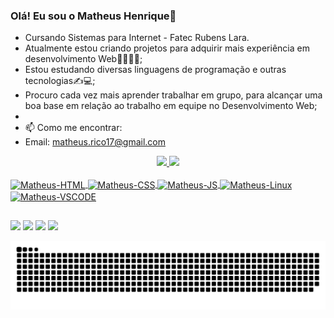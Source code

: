 ### Olá! Eu sou o Matheus Henrique🙂

- Cursando Sistemas para Internet - Fatec Rubens Lara.
- Atualmente estou criando projetos para adquirir mais experiência em desenvolvimento Web👩‍💻👩‍💻;
- Estou estudando diversas linguagens de programação e outras tecnologias✍💻;
- Procuro cada vez mais aprender trabalhar em grupo, para alcançar uma boa base em relação ao trabalho em equipe no Desenvolvimento Web;
- 
- 📫 Como me encontrar: 
-  Email: matheus.rico17@gmail.com

<div align="center">
  <a href="https://github.com/M4th3usao">
  <img height"180em" src="https://github-readme-stats.vercel.app/api?username=M4th3usao&show_icons=true&theme=radical&include_all_commits=true&count_private=true"/>
  <img height"180em" src="https://github-readme-stats.vercel.app/api/top-langs/?username=M4th3usao&layout=compact&langs_count=16&theme=radical"/>
</div>
 <div style="display: inline_block"><br>
   <img align="center" alt="Matheus-HTML" height="60" width="70" src="https://cdn.jsdelivr.net/gh/devicons/devicon/icons/html5/html5-plain-wordmark.svg">
   <img align="center" alt="Matheus-CSS" height="60" width="70" src="https://cdn.jsdelivr.net/gh/devicons/devicon/icons/css3/css3-plain-wordmark.svg">
   <img align="center" alt="Matheus-JS" height="60" width="70" src="https://cdn.jsdelivr.net/gh/devicons/devicon/icons/javascript/javascript-plain.svg">
   <img align="center" alt="Matheus-Linux" height="60" width="70" src="https://cdn.jsdelivr.net/gh/devicons/devicon/icons/linux/linux-original.svg">
   <img align="center" alt="Matheus-VSCODE" height="60" width="70" src="https://cdn.jsdelivr.net/gh/devicons/devicon/icons/vscode/vscode-original-wordmark.svg">
 </div>
  
  ##
  
 <div>
    <a href="https://www.linkedin.com/in/matheus-oliveira-a14b121b0/" target="_blanck"><img src="https://img.shields.io/badge/LinkedIn-0077B5?style=for-the-badge&logo=linkedin&logoColor=white" target="_blanck"></a>
    <a href="https://www.instagram.com/matheus_cruz117/" target="_blanck"><img src="https://img.shields.io/badge/Instagram-E4405F?style=for-the-badge&logo=instagram&logoColor=white" target="_blanck"></a>
   <a href="http://api.whatsapp.com/send?phone=5513991320749" target="_blanck"><img src="https://img.shields.io/badge/WhatsApp-25D366?style=for-the-badge&logo=whatsapp&logoColor=white" target="_blanck"></a>
   <a href="https://mail.google.com/mail/u/matheus.rico17@gmail.com" target="_blanck"><img src="https://img.shields.io/badge/Gmail-D14836?style=for-the-badge&logo=gmail&logoColor=white" target="_blanck"></a>
 </div>
  
  ![Snake animation](https://github.com/M4th3usao/M4th3usao/blob/output/github-contribution-grid-snake.svg)
  
 
